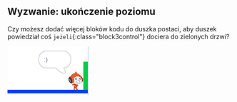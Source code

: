 ## Wyzwanie: ukończenie poziomu

Czy możesz dodać więcej bloków kodu do duszka postaci, aby duszek powiedział coś `jeżeli`{:class="block3control"} dociera do zielonych drzwi?

![screenshot](images/dodge-win.png)